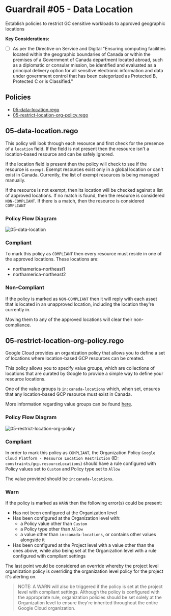 # Guardrail #05 - Data Location

Establish policies to restrict GC sensitive workloads to approved geographic locations

**Key Considerations:**

- [ ] As per the Directive on Service and Digital "Ensuring computing facilities located within the geographic boundaries of Canada or within the premises of a Government of Canada department located abroad, such as a diplomatic or consular mission, be identified and evaluated as a principal delivery option for all sensitive electronic information and data under government control that has been categorized as Protected B, Protected C or is Classified."

## Policies

- [05-data-location.rego](./05-data-location.rego)
- [05-restrict-location-org-policy.rego](./05-restrict-location-org-policy.rego)

## 05-data-location.rego

This policy will look through each resource and first check for the presence of a `location` field. If the field is not present then the resource isn't a location-based resource and can be safely ignored.

If the location field is present then the policy will check to see if the resource is `exempt`. Exempt resources exist only in a global location or can't exist in Canada. Currently, the list of exempt resources is being managed manually.

If the resource is not exempt, then its location will be checked against a list of approved locations. If no match is found, then the resource is considered `NON-COMPLIANT`. If there is a match, then the resource is considered `COMPLIANT`

### Policy Flow Diagram

![05-data-location](../policy_diagrams/05-data-location.png "05-data-location")

### Compliant

To mark this policy as `COMPLIANT` then every resource must reside in one of the approved locations. These locations are:

- northamerica-northeast1
- northamerica-northeast2

### Non-Compliant

If the policy is marked as `NON-COMPLIANT` then it will reply with each asset that is located in an unapproved location, including the location they're currently in.

Moving them to any of the approved locations will clear their non-compliance.

## 05-restrict-location-org-policy.rego

Google Cloud provides an organization policy that allows you to define a set of locations where location-based GCP resources can be created.

This policy allows you to specify value groups, which are collections of locations that are curated by Google to provide a simple way to define your resource locations.

One of the value groups is `in:canada-locations` which, when set, ensures that any location-based GCP resource must exist in Canada.

More information regarding value groups can be found [here](https://cloud.google.com/resource-manager/docs/organization-policy/defining-locations#value_groups).

### Policy Flow Diagram

![05-restrict-location-org-policy](../policy_diagrams/05-restrict-location-org-policy.png "05-restrict-location-org-policy")

### Compliant

In order to mark this policy as `COMPLIANT`, the Organization Policy `Google Cloud Platform - Resource Location Restriction` (ID: `constraints/gcp.resourceLocations`) should have a rule configured with Policy values set to `Custom` and Policy type set to `Allow`

The value provided should be `in:canada-locations`.

### Warn

If the policy is marked as `WARN` then the following error(s) could be present:

- Has not been configured at the Organization level
- Has been configured at the Organization level with:
  - a Policy value other than `Custom`
  - a Policy type other than `Allow`
  - a value other than `in:canada-locations`, or contains other values alongside it
- Has been configured at the Project level with a value other than the ones above, while also being set at the Organization level with a rule configured with compliant settings

The last point would be considered an override whereby the project level organization policy is overriding the organization level policy for the project it's alerting on.

>NOTE: A WARN will also be triggered if the policy is set at the project level with compliant settings. Although the policy is configured with the appropriate rule, organization policies should be set solely at the Organization level to ensure they're inherited throughout the entire Google Cloud organization.
